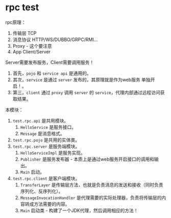 # rpc test

rpc原理：
1. 传输层 TCP
2. 消息协议 HTTP/WS/DUBBO/GRPC/RMI...
3. Proxy - 这个要注意
4. App Client/Server

Server需要发布服务，Client需要调用服务！

1. 首先，`pojo` 和 `service api` 是通用的。
2. 其次，`service` 是通过 `server` 发布的，其原理就是作为web服务 单独开启！。
3. 第三，`client` 通过 `proxy` 调用 `server` 的 `service`，代理内部通过远程访问获取结果。

本模块：
1. `test.rpc.api` 是共用模块。
    1. `HelloService` 是服务接口。
    2. `Message` 是消息格式。
2. `test.rpc.pojo` 是共用的实体类。
3. `test.rpc.server` 是服务端模块。
    1. `HelloServiceImpl` 是服务实现。
    2. `Publisher` 是服务发布器 - 本质上是通过web服务开启接口的调用和输出。
    3. `Main` 启动。
4. `test.rpc.client` 是客户端模块。
    1. `TransferLayer` 是传输层方法，也就是负责消息的发送和接收（同时负责序列化、反序列化）。
    2. `MessageInvocationHandler` 是代理需要的实际处理器，负责将传输层的内容转成方法需要的内容。
    3. `Main` 启动类 - 构建了一个JDK代理，然后调用相应的方法！